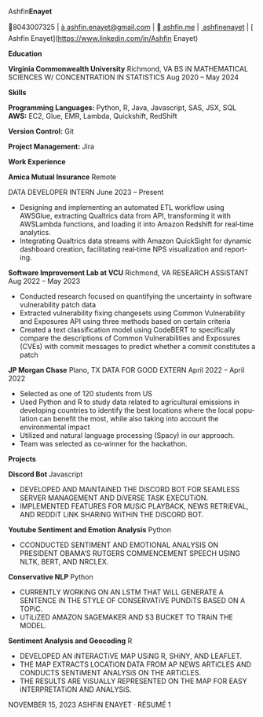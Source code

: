 Ashfin**Enayet**

8043007325 | [à ashfin.enayet@gmail.com](mailto:ashfin.enayet@gmail.com) | [ ashfin.me](http://ashfin.me) | [ ashfinenayet](https://github.com/ashfinenayet) | [ Ashfin Enayet](https://www.linkedin.com/in/Ashfin Enayet)

**Education**

**Virginia Commonwealth University** Richmond, VA BS iN MATHEMATICAL SCIENCES W/ CONCENTRATION IN STATISTICS Aug 2020 – May 2024

**Skills**

**Programming Languages:** Python, R, Java, Javascript, SAS, JSX, SQL **AWS:** EC2, Glue, EMR, Lambda, Quickshift, RedShift

**Version Control:** Git

**Project Management:** Jira

**Work Experience**

**Amica Mutual Insurance** Remote

DATA DEVELOPER INTERN June 2023 – Present

- Designing and implementing an automated ETL workflow using AWSGlue, extracting Qualtrics data from API, transforming it with AWSLambda functions, and loading it into Amazon Redshift for real‑time analytics.
- Integrating Qualtrics data streams with Amazon QuickSight for dynamic dashboard creation, facilitating real‑time NPS visualization and report‑ ing.

**Software Improvement Lab at VCU** Richmond, VA RESEARCH ASSiSTANT Aug 2022 – May 2023

- Conducted research focused on quantifying the uncertainty in software vulnerability patch data
- Extracted vulnerability fixing changesets using Common Vulnerability and Exposures API using three methods based on certain criteria
- Created a text classification model using CodeBERT to specifically compare the descriptions of Common Vulnerabilities and Exposures (CVEs) with commit messages to predict whether a commit constitutes a patch

**JP Morgan Chase** Plano, TX DATA FOR GOOD EXTERN April 2022 – April 2022

- Selected as one of 120 students from US
- Used Python and R to study data related to agricultural emissions in developing countries to identify the best locations where the local popu‑ lation can benefit the most, while also taking into account the environmental impact
- Utilized and natural language processing (Spacy) in our approach.
- Team was selected as co‑winner for the hackathon.

**Projects**

**Discord Bot** Javascript

- DEVELOPED AND MAiNTAiNED THE DiSCORD BOT FOR SEAMLESS SERVER MANAGEMENT AND DiVERSE TASK EXECUTiON.
- IMPLEMENTED FEATURES FOR MUSiC PLAYBACK, NEWS RETRiEVAL, AND REDDiT LiNK SHARiNG WiTHiN THE DiSCORD BOT.

**Youtube Sentiment and Emotion Analysis** Python

- CCONDUCTED SENTIMENT AND EMOTIONAL ANALYSIS ON PRESIDENT OBAMA’S RUTGERS COMMENCEMENT SPEECH USING NLTK, BERT, AND NRCLEX.

**Conservative NLP** Python

- CURRENTLY WORKiNG ON AN LSTM THAT WiLL GENERATE A SENTENCE iN THE STYLE OF CONSERVATiVE PUNDiTS BASED ON A TOPiC.
- UTiLiZED AMAZON SAGEMAKER AND S3 BUCKET TO TRAiN THE MODEL.

**Sentiment Analysis and Geocoding** R

- DEVELOPED AN iNTERACTiVE MAP USiNG R, SHiNY, AND LEAFLET.
- THE MAP EXTRACTS LOCATiON DATA FROM AP NEWS ARTiCLES AND CONDUCTS SENTiMENT ANALYSiS ON THE ARTiCLES.
- THE RESULTS ARE ViSUALLY REPRESENTED ON THE MAP FOR EASY iNTERPRETATiON AND ANALYSiS.

NOVEMBER 15, 2023 ASHFiN ENAYET · RÉSUMÉ 1

